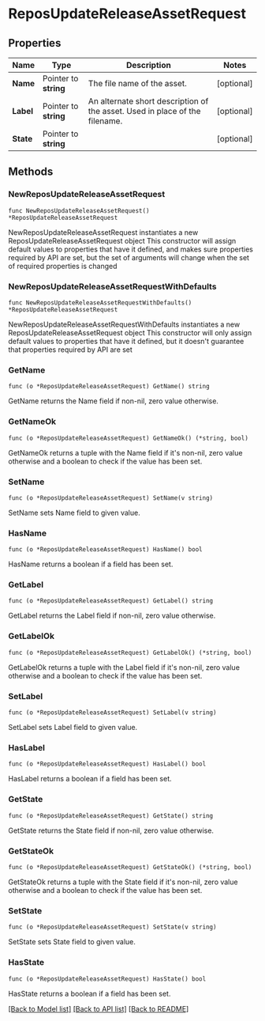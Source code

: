 # ReposUpdateReleaseAssetRequest

## Properties

Name | Type | Description | Notes
------------ | ------------- | ------------- | -------------
**Name** | Pointer to **string** | The file name of the asset. | [optional] 
**Label** | Pointer to **string** | An alternate short description of the asset. Used in place of the filename. | [optional] 
**State** | Pointer to **string** |  | [optional] 

## Methods

### NewReposUpdateReleaseAssetRequest

`func NewReposUpdateReleaseAssetRequest() *ReposUpdateReleaseAssetRequest`

NewReposUpdateReleaseAssetRequest instantiates a new ReposUpdateReleaseAssetRequest object
This constructor will assign default values to properties that have it defined,
and makes sure properties required by API are set, but the set of arguments
will change when the set of required properties is changed

### NewReposUpdateReleaseAssetRequestWithDefaults

`func NewReposUpdateReleaseAssetRequestWithDefaults() *ReposUpdateReleaseAssetRequest`

NewReposUpdateReleaseAssetRequestWithDefaults instantiates a new ReposUpdateReleaseAssetRequest object
This constructor will only assign default values to properties that have it defined,
but it doesn't guarantee that properties required by API are set

### GetName

`func (o *ReposUpdateReleaseAssetRequest) GetName() string`

GetName returns the Name field if non-nil, zero value otherwise.

### GetNameOk

`func (o *ReposUpdateReleaseAssetRequest) GetNameOk() (*string, bool)`

GetNameOk returns a tuple with the Name field if it's non-nil, zero value otherwise
and a boolean to check if the value has been set.

### SetName

`func (o *ReposUpdateReleaseAssetRequest) SetName(v string)`

SetName sets Name field to given value.

### HasName

`func (o *ReposUpdateReleaseAssetRequest) HasName() bool`

HasName returns a boolean if a field has been set.

### GetLabel

`func (o *ReposUpdateReleaseAssetRequest) GetLabel() string`

GetLabel returns the Label field if non-nil, zero value otherwise.

### GetLabelOk

`func (o *ReposUpdateReleaseAssetRequest) GetLabelOk() (*string, bool)`

GetLabelOk returns a tuple with the Label field if it's non-nil, zero value otherwise
and a boolean to check if the value has been set.

### SetLabel

`func (o *ReposUpdateReleaseAssetRequest) SetLabel(v string)`

SetLabel sets Label field to given value.

### HasLabel

`func (o *ReposUpdateReleaseAssetRequest) HasLabel() bool`

HasLabel returns a boolean if a field has been set.

### GetState

`func (o *ReposUpdateReleaseAssetRequest) GetState() string`

GetState returns the State field if non-nil, zero value otherwise.

### GetStateOk

`func (o *ReposUpdateReleaseAssetRequest) GetStateOk() (*string, bool)`

GetStateOk returns a tuple with the State field if it's non-nil, zero value otherwise
and a boolean to check if the value has been set.

### SetState

`func (o *ReposUpdateReleaseAssetRequest) SetState(v string)`

SetState sets State field to given value.

### HasState

`func (o *ReposUpdateReleaseAssetRequest) HasState() bool`

HasState returns a boolean if a field has been set.


[[Back to Model list]](../README.md#documentation-for-models) [[Back to API list]](../README.md#documentation-for-api-endpoints) [[Back to README]](../README.md)


